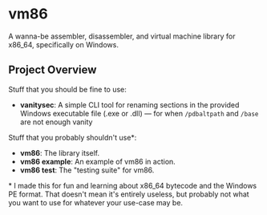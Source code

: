 # vm86

A wanna-be assembler, disassembler, and virtual machine library for x86_64, specifically on Windows.

## Project Overview

Stuff that you should be fine to use:
- **vanitysec**: A simple CLI tool for renaming sections in the provided Windows executable file (.exe or .dll) — for when `/pdbaltpath` and `/base` are not enough vanity

Stuff that you probably shouldn't use\*:
- **vm86**: The library itself.
- **vm86 example**: An example of vm86 in action.
- **vm86 test**: The "testing suite" for vm86.

\* I made this for fun and learning about x86_64 bytecode and the Windows PE format. That doesn't mean it's entirely useless, but probably not what you want to use for whatever your use-case may be.
